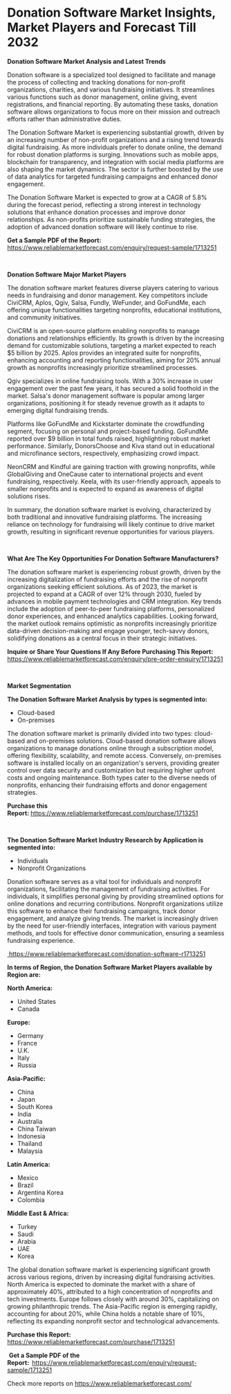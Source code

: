 <p><h1>Donation Software Market Insights, Market Players and Forecast Till 2032</h1></p><p><strong>Donation Software Market Analysis and Latest Trends</strong></p>
<p><p>Donation software is a specialized tool designed to facilitate and manage the process of collecting and tracking donations for non-profit organizations, charities, and various fundraising initiatives. It streamlines various functions such as donor management, online giving, event registrations, and financial reporting. By automating these tasks, donation software allows organizations to focus more on their mission and outreach efforts rather than administrative duties.</p><p>The Donation Software Market is experiencing substantial growth, driven by an increasing number of non-profit organizations and a rising trend towards digital fundraising. As more individuals prefer to donate online, the demand for robust donation platforms is surging. Innovations such as mobile apps, blockchain for transparency, and integration with social media platforms are also shaping the market dynamics. The sector is further boosted by the use of data analytics for targeted fundraising campaigns and enhanced donor engagement.</p><p>The Donation Software Market is expected to grow at a CAGR of 5.8% during the forecast period, reflecting a strong interest in technology solutions that enhance donation processes and improve donor relationships. As non-profits prioritize sustainable funding strategies, the adoption of advanced donation software will likely continue to rise.</p></p>
<p><strong>Get a Sample PDF of the Report:&nbsp;</strong> <a href="https://www.reliablemarketforecast.com/enquiry/request-sample/1713251?utm_campaign=1874&utm_medium=2&utm_source=Github&utm_content=ia&utm_term=11012025&utm_id=donation-software">https://www.reliablemarketforecast.com/enquiry/request-sample/1713251</a></p>
<p>&nbsp;</p>
<p><strong>Donation Software Major Market Players</strong></p>
<p><p>The donation software market features diverse players catering to various needs in fundraising and donor management. Key competitors include CiviCRM, Aplos, Qgiv, Salsa, Fundly, WeFunder, and GoFundMe, each offering unique functionalities targeting nonprofits, educational institutions, and community initiatives.</p><p>CiviCRM is an open-source platform enabling nonprofits to manage donations and relationships efficiently. Its growth is driven by the increasing demand for customizable solutions, targeting a market expected to reach $5 billion by 2025. Aplos provides an integrated suite for nonprofits, enhancing accounting and reporting functionalities, aiming for 20% annual growth as nonprofits increasingly prioritize streamlined processes.</p><p>Qgiv specializes in online fundraising tools. With a 30% increase in user engagement over the past few years, it has secured a solid foothold in the market. Salsa's donor management software is popular among larger organizations, positioning it for steady revenue growth as it adapts to emerging digital fundraising trends.</p><p>Platforms like GoFundMe and Kickstarter dominate the crowdfunding segment, focusing on personal and project-based funding. GoFundMe reported over $9 billion in total funds raised, highlighting robust market performance. Similarly, DonorsChoose and Kiva stand out in educational and microfinance sectors, respectively, emphasizing crowd impact.</p><p>NeonCRM and Kindful are gaining traction with growing nonprofits, while GlobalGiving and OneCause cater to international projects and event fundraising, respectively. Keela, with its user-friendly approach, appeals to smaller nonprofits and is expected to expand as awareness of digital solutions rises.</p><p>In summary, the donation software market is evolving, characterized by both traditional and innovative fundraising platforms. The increasing reliance on technology for fundraising will likely continue to drive market growth, resulting in significant revenue opportunities for various players.</p></p>
<p>&nbsp;</p>
<p><strong>What Are The Key Opportunities For Donation Software Manufacturers?</strong></p>
<p><p>The donation software market is experiencing robust growth, driven by the increasing digitalization of fundraising efforts and the rise of nonprofit organizations seeking efficient solutions. As of 2023, the market is projected to expand at a CAGR of over 12% through 2030, fueled by advances in mobile payment technologies and CRM integration. Key trends include the adoption of peer-to-peer fundraising platforms, personalized donor experiences, and enhanced analytics capabilities. Looking forward, the market outlook remains optimistic as nonprofits increasingly prioritize data-driven decision-making and engage younger, tech-savvy donors, solidifying donations as a central focus in their strategic initiatives.</p></p>
<p><strong>Inquire or Share Your Questions If Any Before Purchasing This Report:</strong> <a href="https://www.reliablemarketforecast.com/enquiry/pre-order-enquiry/1713251?utm_campaign=1874&utm_medium=2&utm_source=Github&utm_content=ia&utm_term=11012025&utm_id=donation-software">https://www.reliablemarketforecast.com/enquiry/pre-order-enquiry/1713251</a></p>
<p>&nbsp;</p>
<p><strong>Market Segmentation</strong></p>
<p><strong>The Donation Software Market Analysis by types is segmented into:</strong></p>
<p><ul><li>Cloud-based</li><li>On-premises</li></ul></p>
<p><p>The donation software market is primarily divided into two types: cloud-based and on-premises solutions. Cloud-based donation software allows organizations to manage donations online through a subscription model, offering flexibility, scalability, and remote access. Conversely, on-premises software is installed locally on an organization's servers, providing greater control over data security and customization but requiring higher upfront costs and ongoing maintenance. Both types cater to the diverse needs of nonprofits, enhancing their fundraising efforts and donor engagement strategies.</p></p>
<p><strong>Purchase this Report:&nbsp;</strong><a href="https://www.reliablemarketforecast.com/purchase/1713251?utm_campaign=1874&utm_medium=2&utm_source=Github&utm_content=ia&utm_term=11012025&utm_id=donation-software">https://www.reliablemarketforecast.com/purchase/1713251</a></p>
<p>&nbsp;</p>
<p><strong>The Donation Software Market Industry Research by Application is segmented into:</strong></p>
<p><ul><li>Individuals</li><li>Nonprofit Organizations</li></ul></p>
<p><p>Donation software serves as a vital tool for individuals and nonprofit organizations, facilitating the management of fundraising activities. For individuals, it simplifies personal giving by providing streamlined options for online donations and recurring contributions. Nonprofit organizations utilize this software to enhance their fundraising campaigns, track donor engagement, and analyze giving trends. The market is increasingly driven by the need for user-friendly interfaces, integration with various payment methods, and tools for effective donor communication, ensuring a seamless fundraising experience.</p></p>
<p><a href="https://www.reliablemarketforecast.com/donation-software-r1713251?utm_campaign=1874&utm_medium=2&utm_source=Github&utm_content=ia&utm_term=11012025&utm_id=donation-software">&nbsp;https://www.reliablemarketforecast.com/donation-software-r1713251</a></p>
<p><strong>In terms of Region, the Donation Software Market Players available by Region are:</strong></p>
<p>
    <p> <strong> North America: </strong>
        <ul>
            <li>United States</li>
            <li>Canada</li>
        </ul>
        </p> 
    <p> <strong> Europe: </strong>
        <ul>
            <li>Germany</li>
            <li>France</li>
            <li>U.K.</li>
            <li>Italy</li>
            <li>Russia</li>
        </ul>
        </p> 
    <p> <strong> Asia-Pacific: </strong>
        <ul>
            <li>China</li>
            <li>Japan</li>
            <li>South Korea</li>
            <li>India</li>
            <li>Australia</li>
            <li>China Taiwan</li>
            <li>Indonesia</li>
            <li>Thailand</li>
            <li>Malaysia</li>
        </ul>
        </p> 
    <p> <strong> Latin America: </strong>
        <ul>
            <li>Mexico</li>
            <li>Brazil</li>
            <li>Argentina Korea</li>
            <li>Colombia</li>
        </ul>
        </p> 
    <p> <strong> Middle East & Africa: </strong>
        <ul>
            <li>Turkey</li>
            <li>Saudi</li>
            <li>Arabia</li>
            <li>UAE</li>
            <li>Korea</li>
        </ul>
    </p>
    </p>
<p><p>The global donation software market is experiencing significant growth across various regions, driven by increasing digital fundraising activities. North America is expected to dominate the market with a share of approximately 40%, attributed to a high concentration of nonprofits and tech investments. Europe follows closely with around 30%, capitalizing on growing philanthropic trends. The Asia-Pacific region is emerging rapidly, accounting for about 20%, while China holds a notable share of 10%, reflecting its expanding nonprofit sector and technological advancements.</p></p>
<p><strong>Purchase this Report: </strong><a href="https://www.reliablemarketforecast.com/purchase/1713251?utm_campaign=1874&utm_medium=2&utm_source=Github&utm_content=ia&utm_term=11012025&utm_id=donation-software">https://www.reliablemarketforecast.com/purchase/1713251</a></p>
<p>&nbsp;<strong>Get a Sample PDF of the Report:&nbsp;&nbsp;</strong><a href="https://www.reliablemarketforecast.com/enquiry/request-sample/1713251?utm_campaign=1874&utm_medium=2&utm_source=Github&utm_content=ia&utm_term=11012025&utm_id=donation-software">https://www.reliablemarketforecast.com/enquiry/request-sample/1713251</a></p>
<p><strong></strong></p>
<p>Check more reports on <a href="https://www.reliablemarketforecast.com/?utm_campaign=1874&utm_medium=2&utm_source=Github&utm_content=ia&utm_term=11012025&utm_id=donation-software">https://www.reliablemarketforecast.com/</a></p>